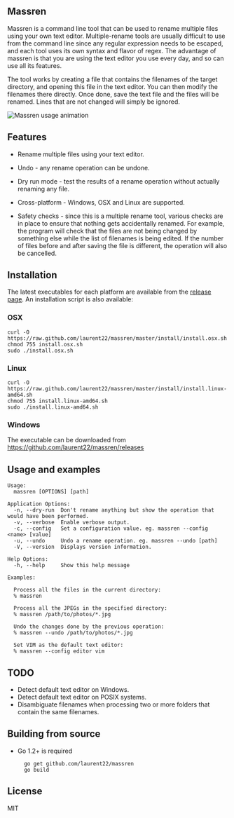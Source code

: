 ## Massren

Massren is a command line tool that can be used to rename multiple files using your own text editor. Multiple-rename tools are usually difficult to use from the command line since any regular expression needs to be escaped, and each tool uses its own syntax and flavor of regex. The advantage of massren is that you are using the text editor you use every day, and so can use all its features.

The tool works by creating a file that contains the filenames of the target directory, and opening this file in the text editor. You can then modify the filenames there directly. Once done, save the text file and the files will be renamed. Lines that are not changed will simply be ignored.

![Massren usage animation](https://raw.github.com/laurent22/massren/animation/animation.gif "Massren usage animation")

## Features

- Rename multiple files using your text editor.

- Undo - any rename operation can be undone.

- Dry run mode - test the results of a rename operation without actually renaming any file.

- Cross-platform - Windows, OSX and Linux are supported.

- Safety checks - since this is a multiple rename tool, various checks are in place to ensure that nothing gets accidentally renamed. For example, the program will check that the files are not being changed by something else while the list of filenames is being edited. If the number of files before and after saving the file is different, the operation will also be cancelled.

## Installation

The latest executables for each platform are available from the [release page](https://github.com/laurent22/massren/releases). An installation script is also available:

### OSX

	curl -O https://raw.github.com/laurent22/massren/master/install/install.osx.sh
	chmod 755 install.osx.sh 
	sudo ./install.osx.sh
	
### Linux

	curl -O https://raw.github.com/laurent22/massren/master/install/install.linux-amd64.sh
	chmod 755 install.linux-amd64.sh 
	sudo ./install.linux-amd64.sh
	
### Windows

The executable can be downloaded from https://github.com/laurent22/massren/releases
	
## Usage and examples

	Usage:
	  massren [OPTIONS] [path]

	Application Options:
	  -n, --dry-run  Don't rename anything but show the operation that would have been performed.
	  -v, --verbose  Enable verbose output.
	  -c, --config   Set a configuration value. eg. massren --config <name> [value]
	  -u, --undo     Undo a rename operation. eg. massren --undo [path]
	  -V, --version  Displays version information.

	Help Options:
	  -h, --help     Show this help message

	Examples:

	  Process all the files in the current directory:
	  % massren

	  Process all the JPEGs in the specified directory:
	  % massren /path/to/photos/*.jpg

	  Undo the changes done by the previous operation:
	  % massren --undo /path/to/photos/*.jpg

	  Set VIM as the default text editor:
	  % massren --config editor vim

## TODO

- Detect default text editor on Windows.
- Detect default text editor on POSIX systems.
- Disambiguate filenames when processing two or more folders that contain the same filenames.

## Building from source

- Go 1.2+ is required

		go get github.com/laurent22/massren
		go build

## License

MIT
